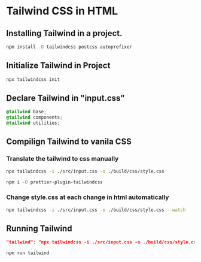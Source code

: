 # Tailwind CSS in HTML

## Installing Tailwind in a project.
```bash
npm install -D tailwindcss postcss autoprefixer
```

## Initialize Tailwind in Project
```bash
npx tailwindcss init
```

## Declare Tailwind in "input.css"
```css
@tailwind base;
@tailwind components;
@tailwind utilities;
```

## Compilign Tailwind to vanila CSS
### Translate the tailwind to css manually
```bash
npx tailwindcss -i ./src/input.css -o ./build/css/style.css
```

```bash
npm i -D prettier-plugin-tailwindcss
```

### Change style.css at each change in html automatically 
```bash
npx tailwindcss -i ./src/input.css -o ./build/css/style.css --watch
```

## Running Tailwind
```json
"tailwind": "npx tailwindcss -i ./src/input.css -o ./build/css/style.css --watch" //package.json/script
```
```bash
npm run tailwind 
```